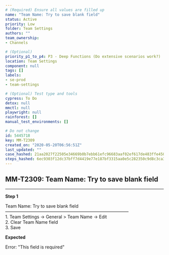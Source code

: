 ```yaml
---
# (Required) Ensure all values are filled up
name: "Team Name: Try to save blank field"
status: Active
priority: Low
folder: Team Settings
authors: ""
team_ownership: 
- Channels

# (Optional)
priority_p1_to_p4: P3 - Deep Functions (Do extensive scenarios work?)
location: Team Settings
component: null
tags: []
labels: 
- se-prod
- team-settings

# (Optional) Test type and tools
cypress: To Do
detox: null
mmctl: null
playwright: null
rainforest: []
manual_test_environments: []

# Do not change
id: 5445718
key: MM-T2309
created_on: "2020-05-20T06:56:51Z"
last_updated: ""
case_hashed: 21aa2027f22505e34669b0b7ebb61efc96683aaf02ef617de483ffe450968a34dfbdd541169ca154861f051764c9890f
steps_hashed: 6ec9303f12dc37bff7d4419e77e187bf3315aa0e5c282350c9d8c3ca357dd7f01c84985997cc581553efebd097f3fd2e
---
```


<!-- (Auto-generated) Based on frontmatter's "key" and "name" -->

## MM-T2309: Team Name: Try to save blank field

---

**Step 1**

Team Name: Try to save blank field\
————————————————————————————\
1\. Team Settings -> General > Team Name -> Edit\
2\. Clear Team Name field\
3\. Save

**Expected**

Error: "This field is required"
